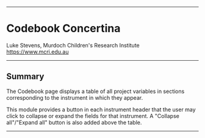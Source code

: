 ********************************************************************************
# Codebook Concertina

Luke Stevens, Murdoch Children's Research Institute https://www.mcri.edu.au

********************************************************************************
## Summary

The Codebook page displays a table of all project variables in sections 
corresponding to the instrument in which they appear. 

This module provides a button in each instrument header that the user may click 
to collapse or expand the fields for that instrument. A "Collapse all"/"Expand 
all" button is also added above the table.

********************************************************************************